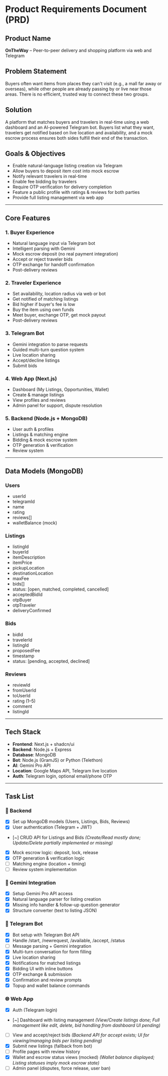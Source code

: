 # Product Requirements Document (PRD)

## Product Name

**OnTheWay** – Peer-to-peer delivery and shopping platform via web and Telegram

## Problem Statement

Buyers often want items from places they can't visit (e.g., a mall far away or overseas), while other people are already passing by or live near those areas. There is no efficient, trusted way to connect these two groups.

## Solution

A platform that matches buyers and travelers in real-time using a web dashboard and an AI-powered Telegram bot. Buyers list what they want, travelers get notified based on live location and availability, and a mock escrow process ensures both sides fulfill their end of the transaction.

## Goals & Objectives

- Enable natural-language listing creation via Telegram
- Allow buyers to deposit item cost into mock escrow
- Notify relevant travelers in real-time
- Enable fee bidding by travelers
- Require OTP verification for delivery completion
- Feature a public profile with ratings & reviews for both parties
- Provide full listing management via web app

---

## Core Features

### 1. **Buyer Experience**

- Natural language input via Telegram bot
- Intelligent parsing with Gemini
- Mock escrow deposit (no real payment integration)
- Accept or reject traveler bids
- OTP exchange for handoff confirmation
- Post-delivery reviews

### 2. **Traveler Experience**

- Set availability, location radius via web or bot
- Get notified of matching listings
- Bid higher if buyer's fee is low
- Buy the item using own funds
- Meet buyer, exchange OTP, get mock payout
- Post-delivery reviews

### 3. **Telegram Bot**

- Gemini integration to parse requests
- Guided multi-turn question system
- Live location sharing
- Accept/decline listings
- Submit bids

### 4. **Web App (Next.js)**

- Dashboard (My Listings, Opportunities, Wallet)
- Create & manage listings
- View profiles and reviews
- Admin panel for support, dispute resolution

### 5. **Backend (Node.js + MongoDB)**

- User auth & profiles
- Listings & matching engine
- Bidding & mock escrow system
- OTP generation & verification
- Review system

---

## Data Models (MongoDB)

### Users

- userId
- telegramId
- name
- rating
- reviews[]
- walletBalance (mock)

### Listings

- listingId
- buyerId
- itemDescription
- itemPrice
- pickupLocation
- destinationLocation
- maxFee
- bids[]
- status: [open, matched, completed, cancelled]
- acceptedBidId
- otpBuyer
- otpTraveler
- deliveryConfirmed

### Bids

- bidId
- travelerId
- listingId
- proposedFee
- timestamp
- status: [pending, accepted, declined]

### Reviews

- reviewId
- fromUserId
- toUserId
- rating (1–5)
- comment
- listingId

---

## Tech Stack

- **Frontend**: Next.js + shadcn/ui
- **Backend**: Node.js + Express
- **Database**: MongoDB
- **Bot**: Node.js (GramJS) or Python (Telethon)
- **AI**: Gemini Pro API
- **Location**: Google Maps API, Telegram live location
- **Auth**: Telegram login, optional email/phone OTP

---

## Task List

### 🔧 Backend

- [x] Set up MongoDB models (Users, Listings, Bids, Reviews)
- [x] User authentication (Telegram + JWT)
- [~] CRUD API for Listings and Bids _(Create/Read mostly done; Update/Delete partially implemented or missing)_
- [x] Mock escrow logic: deposit, lock, release
- [x] OTP generation & verification logic
- [ ] Matching engine (location + timing)
- [ ] Review system implementation

### 🧠 Gemini Integration

- [x] Setup Gemini Pro API access
- [x] Natural language parser for listing creation
- [x] Missing info handler & follow-up question generator
- [x] Structure converter (text to listing JSON)

### 🤖 Telegram Bot

- [x] Bot setup with Telegram Bot API
- [x] Handle /start, /newrequest, /available, /accept, /status
- [ ] Message parsing + Gemini integration
- [x] Multi-turn conversation for form filling
- [x] Live location sharing
- [x] Notifications for matched listings
- [x] Bidding UI with inline buttons
- [x] OTP exchange & submission
- [x] Confirmation and review prompts
- [x] Topup and wallet balance commands

### 🌐 Web App

- [x] Auth (Telegram login)
- [~] Dashboard with listing management _(View/Create listings done; Full management like edit, delete, bid handling from dashboard UI pending)_
- [ ] View and accept/reject bids _(Backend API for accept exists; UI for viewing/managing bids per listing pending)_
- [x] Submit new listings (fallback from bot)
- [ ] Profile pages with review history
- [x] Wallet and escrow status views (mocked) _(Wallet balance displayed; Listing statuses imply mock escrow state)_
- [ ] Admin panel (disputes, force release, user ban)
